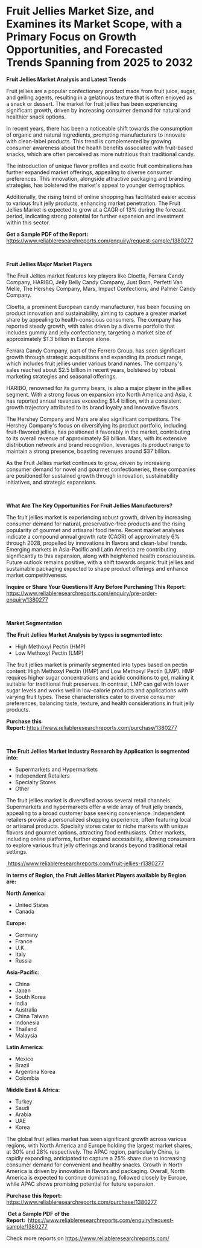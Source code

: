 <p><h1>Fruit Jellies Market Size, and Examines its Market Scope, with a Primary Focus on Growth Opportunities, and Forecasted Trends Spanning from 2025 to 2032</h1></p><p><strong>Fruit Jellies Market Analysis and Latest Trends</strong></p>
<p><p>Fruit jellies are a popular confectionery product made from fruit juice, sugar, and gelling agents, resulting in a gelatinous texture that is often enjoyed as a snack or dessert. The market for fruit jellies has been experiencing significant growth, driven by increasing consumer demand for natural and healthier snack options. </p><p>In recent years, there has been a noticeable shift towards the consumption of organic and natural ingredients, prompting manufacturers to innovate with clean-label products. This trend is complemented by growing consumer awareness about the health benefits associated with fruit-based snacks, which are often perceived as more nutritious than traditional candy.</p><p>The introduction of unique flavor profiles and exotic fruit combinations has further expanded market offerings, appealing to diverse consumer preferences. This innovation, alongside attractive packaging and branding strategies, has bolstered the market's appeal to younger demographics.</p><p>Additionally, the rising trend of online shopping has facilitated easier access to various fruit jelly products, enhancing market penetration. The Fruit Jellies Market is expected to grow at a CAGR of 13% during the forecast period, indicating strong potential for further expansion and investment within this sector.</p></p>
<p><strong>Get a Sample PDF of the Report:&nbsp;</strong> <a href="https://www.reliableresearchreports.com/enquiry/request-sample/1380277?utm_campaign=3579&utm_medium=2&utm_source=Github&utm_content=ia&utm_term=07042025&utm_id=fruit-jellies">https://www.reliableresearchreports.com/enquiry/request-sample/1380277</a></p>
<p>&nbsp;</p>
<p><strong>Fruit Jellies Major Market Players</strong></p>
<p><p>The Fruit Jellies market features key players like Cloetta, Ferrara Candy Company, HARIBO, Jelly Belly Candy Company, Just Born, Perfetti Van Melle, The Hershey Company, Mars, Impact Confections, and Palmer Candy Company. </p><p>Cloetta, a prominent European candy manufacturer, has been focusing on product innovation and sustainability, aiming to capture a greater market share by appealing to health-conscious consumers. The company has reported steady growth, with sales driven by a diverse portfolio that includes gummy and jelly confectionery, targeting a market size of approximately $1.3 billion in Europe alone.</p><p>Ferrara Candy Company, part of the Ferrero Group, has seen significant growth through strategic acquisitions and expanding its product range, which includes fruit jellies under various brand names. The company's sales reached about $2.5 billion in recent years, bolstered by robust marketing strategies and seasonal offerings.</p><p>HARIBO, renowned for its gummy bears, is also a major player in the jellies segment. With a strong focus on expansion into North America and Asia, it has reported annual revenues exceeding $1.4 billion, with a consistent growth trajectory attributed to its brand loyalty and innovative flavors.</p><p>The Hershey Company and Mars are also significant competitors. The Hershey Company's focus on diversifying its product portfolio, including fruit-flavored jellies, has positioned it favorably in the market, contributing to its overall revenue of approximately $8 billion. Mars, with its extensive distribution network and brand recognition, leverages its product range to maintain a strong presence, boasting revenues around $37 billion.</p><p>As the Fruit Jellies market continues to grow, driven by increasing consumer demand for novel and gourmet confectioneries, these companies are positioned for sustained growth through innovation, sustainability initiatives, and strategic expansions.</p></p>
<p>&nbsp;</p>
<p><strong>What Are The Key Opportunities For Fruit Jellies Manufacturers?</strong></p>
<p><p>The fruit jellies market is experiencing robust growth, driven by increasing consumer demand for natural, preservative-free products and the rising popularity of gourmet and artisanal food items. Recent market analyses indicate a compound annual growth rate (CAGR) of approximately 6% through 2028, propelled by innovations in flavors and clean-label trends. Emerging markets in Asia-Pacific and Latin America are contributing significantly to this expansion, along with heightened health consciousness. Future outlook remains positive, with a shift towards organic fruit jellies and sustainable packaging expected to shape product offerings and enhance market competitiveness.</p></p>
<p><strong>Inquire or Share Your Questions If Any Before Purchasing This Report:</strong> <a href="https://www.reliableresearchreports.com/enquiry/pre-order-enquiry/1380277?utm_campaign=3579&utm_medium=2&utm_source=Github&utm_content=ia&utm_term=07042025&utm_id=fruit-jellies">https://www.reliableresearchreports.com/enquiry/pre-order-enquiry/1380277</a></p>
<p>&nbsp;</p>
<p><strong>Market Segmentation</strong></p>
<p><strong>The Fruit Jellies Market Analysis by types is segmented into:</strong></p>
<p><ul><li>High Methoxyl Pectin (HMP)</li><li>Low Methoxyl Pectin (LMP)</li></ul></p>
<p><p>The fruit jellies market is primarily segmented into types based on pectin content: High Methoxyl Pectin (HMP) and Low Methoxyl Pectin (LMP). HMP requires higher sugar concentrations and acidic conditions to gel, making it suitable for traditional fruit preserves. In contrast, LMP can gel with lower sugar levels and works well in low-calorie products and applications with varying fruit types. These characteristics cater to diverse consumer preferences, balancing taste, texture, and health considerations in fruit jelly products.</p></p>
<p><strong>Purchase this Report:&nbsp;</strong><a href="https://www.reliableresearchreports.com/purchase/1380277?utm_campaign=3579&utm_medium=2&utm_source=Github&utm_content=ia&utm_term=07042025&utm_id=fruit-jellies">https://www.reliableresearchreports.com/purchase/1380277</a></p>
<p>&nbsp;</p>
<p><strong>The Fruit Jellies Market Industry Research by Application is segmented into:</strong></p>
<p><ul><li>Supermarkets and Hypermarkets</li><li>Independent Retailers</li><li>Specialty Stores</li><li>Other</li></ul></p>
<p><p>The fruit jellies market is diversified across several retail channels. Supermarkets and hypermarkets offer a wide array of fruit jelly brands, appealing to a broad customer base seeking convenience. Independent retailers provide a personalized shopping experience, often featuring local or artisanal products. Specialty stores cater to niche markets with unique flavors and gourmet options, attracting food enthusiasts. Other markets, including online platforms, further expand accessibility, allowing consumers to explore various fruit jelly offerings and brands beyond traditional retail settings.</p></p>
<p><a href="https://www.reliableresearchreports.com/fruit-jellies-r1380277?utm_campaign=3579&utm_medium=2&utm_source=Github&utm_content=ia&utm_term=07042025&utm_id=fruit-jellies">&nbsp;https://www.reliableresearchreports.com/fruit-jellies-r1380277</a></p>
<p><strong>In terms of Region, the Fruit Jellies Market Players available by Region are:</strong></p>
<p>
    <p> <strong> North America: </strong>
        <ul>
            <li>United States</li>
            <li>Canada</li>
        </ul>
        </p> 
    <p> <strong> Europe: </strong>
        <ul>
            <li>Germany</li>
            <li>France</li>
            <li>U.K.</li>
            <li>Italy</li>
            <li>Russia</li>
        </ul>
        </p> 
    <p> <strong> Asia-Pacific: </strong>
        <ul>
            <li>China</li>
            <li>Japan</li>
            <li>South Korea</li>
            <li>India</li>
            <li>Australia</li>
            <li>China Taiwan</li>
            <li>Indonesia</li>
            <li>Thailand</li>
            <li>Malaysia</li>
        </ul>
        </p> 
    <p> <strong> Latin America: </strong>
        <ul>
            <li>Mexico</li>
            <li>Brazil</li>
            <li>Argentina Korea</li>
            <li>Colombia</li>
        </ul>
        </p> 
    <p> <strong> Middle East & Africa: </strong>
        <ul>
            <li>Turkey</li>
            <li>Saudi</li>
            <li>Arabia</li>
            <li>UAE</li>
            <li>Korea</li>
        </ul>
    </p>
    </p>
<p><p>The global fruit jellies market has seen significant growth across various regions, with North America and Europe holding the largest market shares, at 30% and 28% respectively. The APAC region, particularly China, is rapidly expanding, anticipated to capture a 25% share due to increasing consumer demand for convenient and healthy snacks. Growth in North America is driven by innovation in flavors and packaging. Overall, North America is expected to continue dominating, followed closely by Europe, while APAC shows promising potential for future expansion.</p></p>
<p><strong>Purchase this Report: </strong><a href="https://www.reliableresearchreports.com/purchase/1380277?utm_campaign=3579&utm_medium=2&utm_source=Github&utm_content=ia&utm_term=07042025&utm_id=fruit-jellies">https://www.reliableresearchreports.com/purchase/1380277</a></p>
<p>&nbsp;<strong>Get a Sample PDF of the Report:&nbsp;&nbsp;</strong><a href="https://www.reliableresearchreports.com/enquiry/request-sample/1380277?utm_campaign=3579&utm_medium=2&utm_source=Github&utm_content=ia&utm_term=07042025&utm_id=fruit-jellies">https://www.reliableresearchreports.com/enquiry/request-sample/1380277</a></p>
<p><strong></strong></p>
<p>Check more reports on <a href="https://www.reliableresearchreports.com/?utm_campaign=3579&utm_medium=2&utm_source=Github&utm_content=ia&utm_term=07042025&utm_id=fruit-jellies">https://www.reliableresearchreports.com/</a></p>